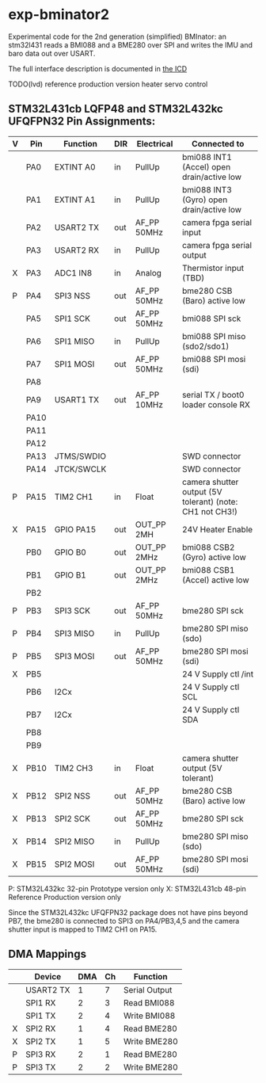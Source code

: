 # exp-bminator2

Experimental code for the 2nd generation (simplified) BMInator: an stm32l431 reads a BMI088 and a BME280 over SPI and writes the IMU and baro data out over USART.

The full interface description is documented in [the ICD](doc/doc/ddln-bminator2-IDC.md)

TODO(lvd) reference production version heater servo control

## STM32L431cb LQFP48 and STM32L432kc UFQFPN32 Pin Assignments:

| V   | Pin  | Function   | DIR | Electrical  | Connected to                                              |
| --- | ---- | ---------- | --- | ----------- | --------------------------------------------------------- |
|     | PA0  | EXTINT A0  | in  | PullUp      | bmi088 INT1 (Accel) open drain/active low                 |
|     | PA1  | EXTINT A1  | in  | PullUp      | bmi088 INT3 (Gyro)  open drain/active low                 |
|     | PA2  | USART2 TX  | out | AF_PP 50MHz | camera fpga serial input                                  |
|     | PA3  | USART2 RX  | in  | PullUp      | camera fpga serial output                                 |
| X   | PA3  | ADC1 IN8   | in  | Analog      | Thermistor input (TBD)                                    |
| P   | PA4  | SPI3 NSS   | out | AF_PP 50MHz | bme280 CSB  (Baro)  active low                            |
|     | PA5  | SPI1 SCK   | out | AF_PP 50MHz | bmi088 SPI sck                                            |
|     | PA6  | SPI1 MISO  | in  | PullUp      | bmi088 SPI miso (sdo2/sdo1)                               |
|     | PA7  | SPI1 MOSI  | out | AF_PP 50MHz | bmi088 SPI mosi (sdi)                                     |
|     | PA8  |            |     |             |                                                           |
|     | PA9  | USART1 TX  | out | AF_PP 10MHz | serial TX / boot0 loader console RX                       |
|     | PA10 |            |     |             |                                                           |
|     | PA11 |            |     |             |                                                           |
|     | PA12 |            |     |             |                                                           |
|     | PA13 | JTMS/SWDIO |     |             | SWD connector                                             |
|     | PA14 | JTCK/SWCLK |     |             | SWD connector                                             |
| P   | PA15 | TIM2 CH1   | in  | Float       | camera shutter output (5V tolerant)  (note: CH1 not CH3!) |
| X   | PA15 | GPIO PA15  | out | OUT_PP 2MH  | 24V Heater Enable                                         |
|     | PB0  | GPIO B0    | out | OUT_PP 2MHz | bmi088 CSB2 (Gyro)  active low                            |
|     | PB1  | GPIO B1    | out | OUT_PP 2MHz | bmi088 CSB1 (Accel) active low                            |
|     | PB2  |            |     |             |                                                           |
| P   | PB3  | SPI3 SCK   | out | AF_PP 50MHz | bme280 SPI sck                                            |
| P   | PB4  | SPI3 MISO  | in  | PullUp      | bme280 SPI miso (sdo)                                     |
| P   | PB5  | SPI3 MOSI  | out | AF_PP 50MHz | bme280 SPI mosi (sdi)                                     |
| X   | PB5  |            |     |             | 24 V Supply ctl /int                                      |
|     | PB6  | I2Cx       |     |             | 24 V Supply ctl SCL                                       |
|     | PB7  | I2Cx       |     |             | 24 V Supply ctl SDA                                       |
|     | PB8  |            |     |             |                                                           |
|     | PB9  |            |     |             |                                                           |
| X   | PB10 | TIM2 CH3   | in  | Float       | camera shutter output (5V tolerant)                       |
| X   | PB12 | SPI2 NSS   | out | AF_PP 50MHz | bme280 CSB  (Baro)  active low                            |
| X   | PB13 | SPI2 SCK   | out | AF_PP 50MHz | bme280 SPI sck                                            |
| X   | PB14 | SPI2 MISO  | in  | PullUp      | bme280 SPI miso (sdo)                                     |
| X   | PB15 | SPI2 MOSI  | out | AF_PP 50MHz | bme280 SPI mosi (sdi)                                     |

P: STM32L432kc 32-pin Prototype version only
X: STM32L431cb 48-pin Reference Production version only

Since the STM32L432kc UFQFPN32 package does not have pins beyond PB7,
the bme280 is connected to SPI3 on PA4/PB3,4,5 and the camera shutter
input is mapped to TIM2 CH1 on PA15.

## DMA Mappings

|     | Device    | DMA | Ch  | Function      |
| --- | --------- | --- | --- | ------------- |
|     | USART2 TX | 1   | 7   | Serial Output |
|     | SPI1 RX   | 2   | 3   | Read BMI088   |
|     | SPI1 TX   | 2   | 4   | Write BMI088  |
| X   | SPI2 RX   | 1   | 4   | Read BME280   |
| X   | SPI2 TX   | 1   | 5   | Write BME280  |
| P   | SPI3 RX   | 2   | 1   | Read BME280   |
| P   | SPI3 TX   | 2   | 2   | Write BME280  |
